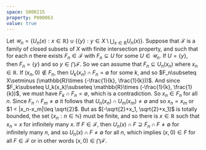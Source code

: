 ```yaml
---
space: S000215
property: P000063
value: true
---
```


Let $\mathcal{U}_n = \{U_n(x) : x\in\mathbb{R}\} \cup \{\{y\} : y\in X\setminus \bigcup_{x\in \mathbb{R}} U_n(x)\}$. Suppose that $\mathcal{F}$ is a family of closed subsets of $X$ with finite intersection property, and such that for each $n$ there exists $F_n\in\mathcal{F}$ with $F_n\subseteq U$ for some $U\in\mathcal{U}_n$. If $U = \{y\}$, then $F_n = \{y\}$ and so $y\in \bigcap \mathcal{F}$. So we can assume that $F_n\subseteq U_n(x_n)$ where $x_n\in\mathbb{R}$. If $(x_n, 0)\notin F_n$, then $U_k(x_n)\cap F_n = \emptyset$ for some $k$, and so $F_n\subseteq X\setminus (\mathbb{R}\times (-\frac{1}{k}, \frac{1}{k}))$. And since $F_k\subseteq U_k(x_k)\subseteq \mathbb{R}\times (-\frac{1}{k}, \frac{1}{k})$, we must have $F_k\cap F_n = \emptyset$, which is a contradiction. So $x_n\in F_n$ for all $n$. Since $F_n\cap F_m\neq\emptyset$ it follows that $U_n(x_n)\cap U_m(x_m)\neq\emptyset$ and so $x_n = x_m$ or $1 < |x_n-x_m|\leq \sqrt{2}$. But as $[-\sqrt{2}+x_1, \sqrt{2}+x_1]$ is totally bounded, the set $\{x_n : n\in\mathbb{N}\}$ must be finite, and so there is $x\in\mathbb{R}$ such that $x_n = x$ for infinitely many $x$. If $F\in\mathcal{F}$, then $U_n(x)\cap F\supseteq F_n\cap F\neq\emptyset$ for infinitely many $n$, and so $U_n(x)\cap F\neq\emptyset$ for all $n$, which implies $(x, 0)\in F$ for all $F\in\mathcal{F}$ or in other words $(x, 0)\in\bigcap\mathcal{F}$.
